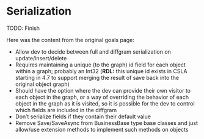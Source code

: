 # Serialization

TODO: Finish

Here was the content from the original goals page:

* Allow dev to decide between full and diffgram serialization on update/insert/delete
 * Requires maintaining a unique (to the graph) id field for each object within a graph; probably an Int32 (**RDL:** this unique id exists in CSLA starting in 4.7 to support merging the result of save back into the original object graph)
 * Should have the option where the dev can provide their own visitor to each object in the graph, or a way of overriding the behavior of each object in the graph as it is visited, so it is possible for the dev to control which fields are included in the diffgram
* Don’t serialize fields if they contain their default value
* Remove Save/SaveAsync from BusinessBase type base classes and just allow/use extension methods to implement such methods on objects

